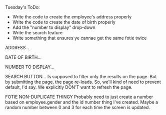 Tuesday's ToDo:

- Write the code to create the employee's address properly
- Write the code to create the date of birth properly
- Add the "number to display" drop-down
- Write the search feature
- Write something that ensures ye cannae get the same fotie twice

ADDRESS...



DATE OF BIRTH...


NUMBER TO DISPLAY...


SEARCH BUTTON...
Is supposed to filter only the results on the page. But by submitting the page, the
page re-loads. So, we'll kind of need to prevent default, I'd say. We explicitly DON'T want to refresh the page.

FOTIE NON-DUPLICATE THINGY
Probably need to just create a number based on employee.gender and the id number thing I've created. Maybe a random number between 0 and 3 for each time the screen is updated.